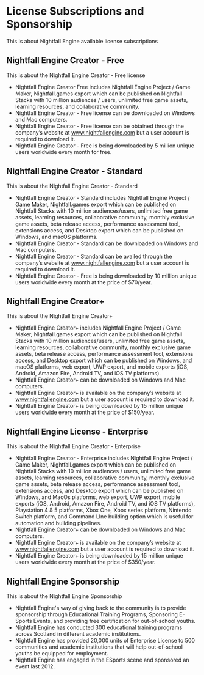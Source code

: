 # License Subscriptions and Sponsorship

This is about Nightfall Engine available license subscriptions

## Nightfall Engine Creator - Free

This is about the Nightfall Engine Creator - Free license

- Nightfall Engine Creator Free includes Nightfall Engine Project / Game Maker, Nightfall.games export which can be published on Nightfall Stacks with 10 million audiences / users, unlimited free game assets, learning resources, and collaborative community.
- Nightfall Engine Creator - Free license can be downloaded on Windows and Mac computers.
- Nightfall Engine Creator - Free license can be obtained through the company’s website at www.nightfallengine.com but a user account is required to download it.
- Nightfall Engine Creator - Free is being downloaded by 5 million unique users worldwide every month for free.

## Nightfall Engine Creator - Standard

This is about the Nightfall Engine Creator - Standard

- Nightfall Engine Creator - Standard includes Nightfall Engine Project / Game Maker, Nightfall.games export which can be published on Nightfall Stacks with 10 million audiences/users, unlimited free game assets, learning resources, collaborative community, monthly exclusive game assets, beta release access, performance assessment tool, extensions access, and Desktop export which can be published on Windows, and macOS platforms.
- Nightfall Engine Creator - Standard can be downloaded on Windows and Mac computers.
- Nightfall Engine Creator - Standard can be availed through the company’s website at www.nightfallengine.com but a user account is required to download it.
- Nightfall Engine Creator - Free is being downloaded by 10 million unique users worldwide every month at the price of $70/year.

## Nightfall Engine Creator+

This is about the Nightfall Engine Creator+

- Nightfall Engine Creator+ includes Nightfall Engine Project / Game Maker, Nightfall.games export which can be published on Nightfall Stacks with 10 million audiences/users,  unlimited free game assets, learning resources, collaborative community, monthly exclusive game assets, beta release access, performance assessment tool, extensions access, and Desktop export which can be published on Windows, and macOS platforms, web export, UWP export, and mobile exports (iOS, Android, Amazon Fire, Android TV, and iOS TV platforms).
- Nightfall Engine Creator+ can be downloaded on Windows and Mac computers.
- Nightfall Engine Creator+ is available on the company’s website at www.nightfallengine.com but a user account is required to download it.
- Nightfall Engine Creator+ is being downloaded by 15 million unique users worldwide every month at the price of $150/year.

## Nightfall Engine License - Enterprise

This is about the Nightfall Engine Creator - Enterprise

- Nightfall Engine Creator - Enterprise includes Nightfall Engine Project / Game Maker, Nightfall.games export which can be published on Nightfall Stacks with 10 million audiences / users,  unlimited free game assets, learning resources, collaborative community, monthly exclusive game assets, beta release access, performance assessment tool, extensions access, and Desktop export which can be published on Windows, and MacOs platforms, web export, UWP export, mobile exports (iOS, Android, Amazon Fire, Android TV, and iOS TV platforms), Playstation 4 & 5 platforms, Xbox One, Xbox series platform, Nintendo Switch platform, and Command LIne building option which is useful for automation and building pipelines.
- Nightfall Engine Creator+ can be downloaded on Windows and Mac computers.
- Nightfall Engine Creator+ is available on the company’s website at www.nightfallengine.com but a user account is required to download it.
- Nightfall Engine Creator+ is being downloaded by 15 million unique users worldwide every month at the price of $350/year.

## Nightfall Engine Sponsorship

This is about the Nightfall Engine Sponsorship

- Nightfall Engine's way of giving back to the community is to provide sponsorship through Educational Training Programs, Sponsoring E-Sports Events, and providing free certification for out-of-school youths.
- Nightfall Engine has conducted 300 educational training programs across Scotland in different academic institutions.
- Nightfall Engine has provided 20,000 units of Enterprise License to 500 communities and academic institutions that will help out-of-school youths be equipped for employment.
- Nightfall Engine has engaged in the ESports scene and sponsored an event last 2012.
